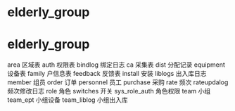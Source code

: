 # elderly_group

# elderly_group

area                区域表
auth                权限表
bindlog             绑定日志
ca                  采集表
dist                分配记录
equipment           设备表
family              户信息表
feedback            反馈表
install             安装
liblogs             出入库日志
member              组员
order               订单
personnel           员工
purchase            采购
rate                频次
rateupdalog         频次修改日志
role                角色
switches            开关
sys_role_auth       角色权限
team                小组
team_ept            小组设备
team_liblog         小组出入库
